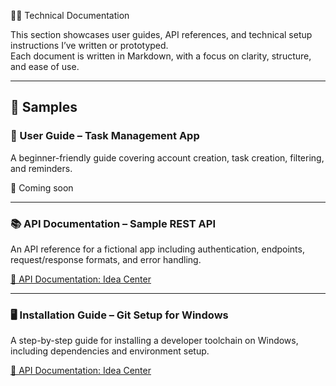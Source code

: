  🧑‍💻 Technical Documentation

This section showcases user guides, API references, and technical setup instructions I’ve written or prototyped.  
Each document is written in Markdown, with a focus on clarity, structure, and ease of use.

---

## 📘 Samples

### 🧭 User Guide – Task Management App

A beginner-friendly guide covering account creation, task creation, filtering, and reminders.

📎 Coming soon


---

### 📚 API Documentation – Sample REST API

An API reference for a fictional app including authentication, endpoints, request/response formats, and error handling.

[📎 API Documentation: Idea Center](https://github.com/M33rschaum/technical-writing-portfolio/blob/main/technical-docs/Sample-API-Doc.md)

---

### 🖥 Installation Guide – Git Setup for Windows

A step-by-step guide for installing a developer toolchain on Windows, including dependencies and environment setup.

[📎 API Documentation: Idea Center](https://github.com/M33rschaum/technical-writing-portfolio/blob/main/technical-docs/GitForWindows_InstalationGuide.pdf)

